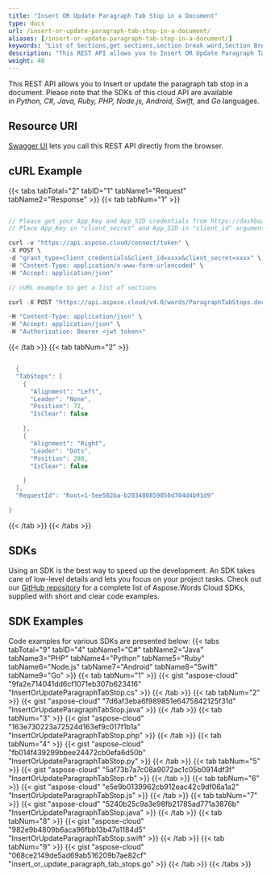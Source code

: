 ```yaml
---
title: "Insert OR Update Paragraph Tab Stop in a Document"
type: docs
url: /insert-or-update-paragraph-tab-stop-in-a-document/
aliases: [/insert-or-update-paragraph-tab-stop-in-a-document/]
keywords: "List of Sections,get sections,section break word,Section Break, Word, Microsoft Word, Word Documents,Java, .NET, PHP, Ruby, Python, NodeJS, Swift, Android ,Go"
description: "This REST API allows you to Insert OR Update Paragraph Tab Stop in a Document. Please note that the SDKs of this cloud API are available in Python, C#, Java, Ruby, PHP, Node.js, Android, Swift, and Go languages."
weight: 40
---
```


This REST API allows you to Insert or update the paragraph tab stop in a document. Please note that the SDKs of this cloud API are available in *Python, C#, Java, Ruby, PHP, Node.js, Android, Swift,* and *Go* languages. 

## Resource URI

[Swagger UI](https://apireference.aspose.cloud/words/#/Paragraphs/InsertOrUpdateParagraphTabStop) lets you call this REST API directly from the browser.  

## cURL Example

{{< tabs tabTotal="2" tabID="1" tabName1="Request" tabName2="Response" >}}
{{< tab tabNum="1" >}}
```java

// Please get your App_Key and App_SID credentials from https://dashboard.aspose.cloud/#/apps.
// Place App_Key in "client_secret" and App_SID in "client_id" argument.

curl -v "https://api.aspose.cloud/connect/token" \
-X POST \
-d "grant_type=client_credentials&client_id=xxxx&client_secret=xxxx" \
-H "Content-Type: application/x-www-form-urlencoded" \
-H "Accept: application/json"

// cURL example to get a list of sections

curl -X POST "https://api.aspose.cloud/v4.0/words/ParagraphTabStops.docx/sections%2F0/paragraphs/0/tabstops?storage=First%20Storage"

-H "Content-Type: application/json" \
-H "Accept: application/json" \
-H "Authorization: Bearer <jwt token>"

```

{{< /tab >}}
{{< tab tabNum="2" >}}
```java

  {
  "TabStops": [
    {
      "Alignment": "Left",
      "Leader": "None",
      "Position": 72,
      "IsClear": false

    },
    {
      "Alignment": "Right",
      "Leader": "Dots",
      "Position": 288,
      "IsClear": false

    }
  ],
  "RequestId": "Root=1-5ee502ba-b203480859050d704d4b91d9"

}
```

{{< /tab >}}
{{< /tabs >}}
## SDKs

Using an SDK is the best way to speed up the development. An SDK takes care of low-level details and lets you focus on your project tasks. Check out our [GitHub repository](https://github.com/aspose-words-cloud) for a complete list of Aspose.Words Cloud SDKs, supplied with short and clear code examples.

## SDK Examples

Code examples for various SDKs are presented below:
{{< tabs tabTotal="9" tabID="4" tabName1="C#" tabName2="Java" tabName3="PHP" tabName4="Python" tabName5="Ruby" tabName6="Node.js" tabName7="Android" tabName8="Swift" tabName9="Go" >}}
{{< tab tabNum="1" >}}
{{< gist "aspose-cloud" "9fa2e714041dd6cf1071eb307b623416" "InsertOrUpdateParagraphTabStop.cs" >}}
{{< /tab >}}
{{< tab tabNum="2" >}}
{{< gist "aspose-cloud" "7d6af3eba6f989851e6475842125f31d" "InsertOrUpdateParagraphTabStop.java" >}}
{{< /tab >}}
{{< tab tabNum="3" >}}
{{< gist "aspose-cloud" "163e730223a72524d163ef9c017f1b1a" "InsertOrUpdateParagraphTabStop.php" >}}
{{< /tab >}}
{{< tab tabNum="4" >}}
{{< gist "aspose-cloud" "fb014f439299bbee24472cb0efa6d50b" "InsertOrUpdateParagraphTabStop.py" >}}
{{< /tab >}}
{{< tab tabNum="5" >}}
{{< gist "aspose-cloud" "5af73b7a7c08a9072ac1c05b0914df3f" "InsertOrUpdateParagraphTabStop.rb" >}}
{{< /tab >}}
{{< tab tabNum="6" >}}
{{< gist "aspose-cloud" "e5e9b0139962cb912eac42c9df06a1a2" "InsertOrUpdateParagraphTabStop.js" >}}
{{< /tab >}}
{{< tab tabNum="7" >}}
{{< gist "aspose-cloud" "5240b25c9a3e98fb21785ad771a3876b" "InsertOrUpdateParagraphTabStop.java" >}}
{{< /tab >}}
{{< tab tabNum="8" >}}
{{< gist "aspose-cloud" "982e9b4809b6aca96fbb13b47a1184d5" "InsertOrUpdateParagraphTabStop.swift" >}}
{{< /tab >}}
{{< tab tabNum="9" >}}
{{< gist "aspose-cloud" "068ce2149de5ad69ab516209b7ae82cf" "insert_or_update_paragraph_tab_stops.go" >}}
{{< /tab >}}
{{< /tabs >}}
